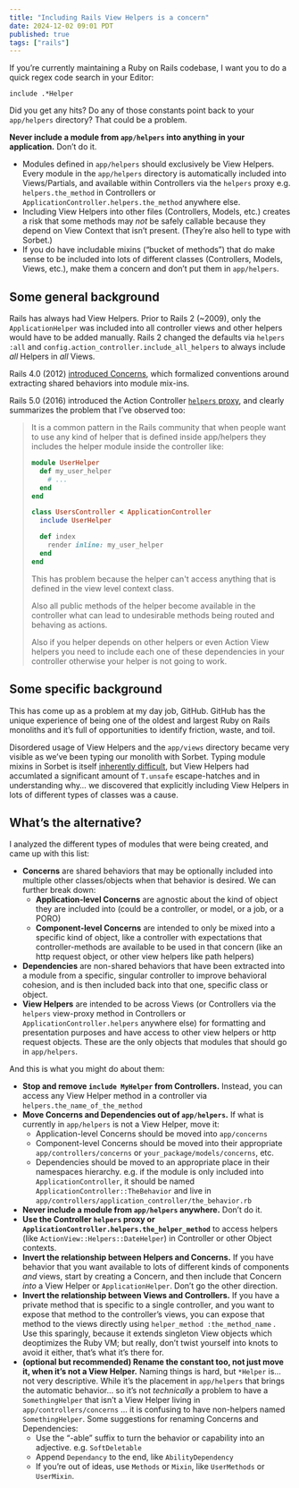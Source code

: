 ```yaml
---
title: "Including Rails View Helpers is a concern"
date: 2024-12-02 09:01 PDT
published: true
tags: ["rails"]
---
```


If you’re currently maintaining a Ruby on Rails codebase, I want you to do a quick regex code search in your Editor:

```
include .*Helper
```

Did you get any hits? Do any of those constants point back to your `app/helpers` directory? That could be a problem.

**Never include a module from `app/helpers` into anything in your application.** Don’t do it.

- Modules defined in `app/helpers` should exclusively be View Helpers. Every module in the `app/helpers` directory is automatically included into Views/Partials, and available within Controllers via the `helpers` proxy  e.g. `helpers.the_method` in Controllers or `ApplicationController.helpers.the_method` anywhere else.
- Including View Helpers into other files (Controllers, Models, etc.) creates a risk that some methods may _not_  be safely callable because they depend on View Context that isn’t present. (They’re also hell to type with Sorbet.)
- If you do have includable mixins (“bucket of methods”) that do make sense to be included into lots of different classes (Controllers, Models, Views, etc.), make them a concern and don’t put them in `app/helpers`.

## Some general background

Rails has always had View Helpers. Prior to Rails 2 (~2009), only the `ApplicationHelper` was included into all controller views and other helpers would have to be added manually. Rails 2 changed the defaults via `helpers :all` and `config.action_controller.include_all_helpers` to always include _all_ Helpers in _all_ Views.

Rails 4.0 (2012) [introduced Concerns](https://signalvnoise.com/posts/3372-put-chubby-models-on-a-diet-with-concerns), which formalized conventions around extracting shared behaviors into module mix-ins.  

Rails 5.0 (2016) introduced the Action Controller [`helpers` proxy](https://github.com/rails/rails/pull/24866), and clearly summarizes the problem that I’ve observed too:

<blockquote markdown=1>

It is a common pattern in the Rails community that when people want to use any kind of helper that is defined inside app/helpers they includes the helper module inside the controller like:

```ruby
module UserHelper
  def my_user_helper
    # ...
  end
end

class UsersController < ApplicationController
  include UserHelper

  def index
    render inline: my_user_helper
  end
end
```

This has problem because the helper can't access anything that is defined in the view level context class.

Also all public methods of the helper become available in the controller what can lead to undesirable methods being routed and behaving as actions.

Also if you helper depends on other helpers or even Action View helpers you need to include each one of these dependencies in your controller otherwise your helper is not going to work.

</blockquote>

## Some specific background

This has come up as a problem at my day job, GitHub. GitHub has the unique experience of being one of the oldest and largest Ruby on Rails monoliths and it’s full of opportunities to identify friction, waste, and toil.

Disordered usage of View Helpers and the `app/views` directory became very visible as we’ve been typing our monolith with Sorbet. Typing module mixins in Sorbet is itself [inherently difficult](https://sorbet.org/docs/requires-ancestor), but View Helpers had accumlated a significant amount of `T.unsafe` escape-hatches and in understanding why… we discovered that explicitly including View Helpers in lots of different types of classes was a cause. 

## What’s the alternative?

I analyzed the different types of modules that were being created, and came up with this list:

- **Concerns** are shared behaviors that may be optionally included into multiple other classes/objects when that behavior is desired. We can further break down:
  - **Application-level Concerns** are agnostic about the kind of object they are included into (could be a controller, or model, or a job, or a PORO)
  - **Component-level Concerns** are intended to only be mixed into a specific kind of object, like a controller with expectations that controller-methods are available to be used in that concern (like an http request object, or other view helpers like path helpers)
- **Dependencies** are non-shared behaviors that have been extracted into a module from a specific, singular controller to improve behavioral cohesion, and is then included back into that one, specific class or object.
- **View Helpers** are intended to be across Views (or Controllers via the `helpers` view-proxy method in Controllers or `ApplicationController.helpers` anywhere else) for formatting and presentation purposes and have access to other view helpers or http request objects. These are the only objects that modules that should go in `app/helpers`.

And this is what you might do about them:

- **Stop and remove `include MyHelper` from Controllers.**  Instead, you can access any View Helper method in a controller via `helpers.the_name_of_the_method`
- **Move Concerns and Dependencies out of `app/helpers`.** If what is currently in `app/helpers` is not a View Helper, move it:
  * Application-level Concerns should be moved into `app/concerns`
  * Component-level Concerns should be moved into their appropriate `app/controllers/concerns` or `your_package/models/concerns`, etc.
  * Dependencies should be moved to an appropriate place in their namespaces hierarchy. e.g. if the module is only included into `ApplicationController`, it should be named `ApplicationController::TheBehavior` and live in `app/controllers/application_controller/the_behavior.rb`
- **Never include a module from `app/helpers` anywhere.** Don’t do it.
- **Use the Controller `helpers` proxy or `ApplicationController.helpers.the_helper_method`** to access helpers (like `ActionView::Helpers::DateHelper`) in Controller or other Object contexts.
- **Invert the relationship between Helpers and Concerns.** If you have behavior that you want available to lots of different kinds of components _and_ views, start by creating a Concern, and then include that Concern _into_ a View Helper or `ApplicationHelper`.  Don’t go the other direction.
- **Invert the relationship between Views and Controllers.** If you have a private method that is specific to a single controller, and you want to expose that method to the controller’s views, you can expose that method to the views directly using `helper_method :the_method_name` . Use this sparingly, because it extends singleton View objects which deoptimizes the Ruby VM; but really, don’t twist yourself into knots to avoid it either, that’s what it’s there for.
- **(optional but recommended) Rename the constant too, not just move it, when it’s not a View Helper.** Naming things is hard, but `*Helper` is… not very descriptive. While it’s the placement in `app/helpers` that brings the automatic behavior… so it’s not _technically_ a problem to have a `SomethingHelper` that isn’t a View Helper living in `app/controllers/concerns` … it is confusing to have non-helpers named `SomethingHelper`. Some suggestions for renaming Concerns and Dependencies:
  - Use the “-able” suffix to turn the behavior or capability into an adjective. e.g. `SoftDeletable`
  - Append `Dependancy` to the end, like `AbilityDependency`
  - If you’re out of ideas, use `Methods` or `Mixin`, like `UserMethods` or `UserMixin`.
